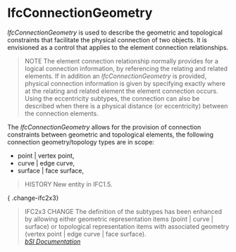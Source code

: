 IfcConnectionGeometry
=====================
_IfcConnectionGeometry_ is used to describe the geometric and topological
constraints that facilitate the physical connection of two objects. It is
envisioned as a control that applies to the element connection relationships.  
  
> NOTE  The element connection relationship normally provides for a logical
> connection information, by referencing the relating and related elements. If
> in addition an _IfcConnectionGeometry_ is provided, physical connection
> information is given by specifying exactly where at the relating and related
> element the element connection occurs. Using the eccentricity subtypes, the
> connection can also be described when there is a physical distance (or
> eccentricity) between the connection elements.  
  
The _IfcConnectionGeometry_ allows for the provision of connection constraints
between geometric and topological elements, the following connection
geometry/topology types are in scope:  
  
* point | vertex point,  
* curve | edge curve,  
* surface | face surface,  
  
> HISTORY  New entity in IFC1.5.  
  
{ .change-ifc2x3}  
> IFC2x3 CHANGE  The definition of the subtypes has been enhanced by allowing
> either geometric representation items (point | curve | surface) or
> topological representation items with associated geometry (vertex point |
> edge curve | face  surface).  
[ _bSI
Documentation_](https://standards.buildingsmart.org/IFC/DEV/IFC4_2/FINAL/HTML/schema/ifcgeometricconstraintresource/lexical/ifcconnectiongeometry.htm)


